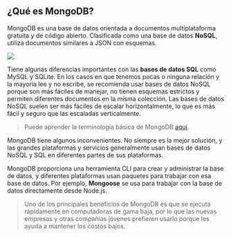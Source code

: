 ## ¿Qué es MongoDB?

MongoDB es una base de datos orientada a documentos multiplataforma gratuita y de código abierto. Clasificada como una base de datos **NoSQL**, utiliza documentos similares a JSON con esquemas.

![](https://www.master-bigdata.com/wp-content/uploads/2016/02/mongo-db-logo-e1456909721366-653x270.jpg)

 
Tiene algunas diferencias importantes con las **bases de datos SQL** como MySQL y SQLite. En los casos en que tenemos pocas o ninguna relación y la mayoría lee y no escribe, se recomienda usar bases de datos NoSQL porque son más fáciles de manejar, no tienen esquemas estrictos y permiten diferentes documentos en la misma colección. Las bases de datos NoSQL suelen ser más fáciles de escalar horizontalmente, lo que es más fácil y seguro que las escaladas verticalmente.

>Puede aprender la terminología básica de MongoDB [aquí]().

MongoDB tiene algunos inconvenientes. No siempre es la mejor solución, y las grandes plataformas y servicios generalmente usan bases de datos NoSQL y SQL en diferentes partes de sus plataformas.

MongoDB proporciona una herramienta CLI para crear y administrar la base de datos, y diferentes plataformas usan paquetes para trabajar con esa base de datos. Por ejemplo, **Mongoose** se usa para trabajar con la base de datos directamente desde Node.js.

>Uno de los principales beneficios de MongoDB es que se ejecuta rápidamente en computadoras de gama baja, por lo que las nuevas empresas y otras compañías jóvenes prefieren usarlo porque les ayuda a mantener los costos bajos.